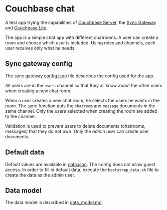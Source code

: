 # Couchbase chat

A test app trying the capabilities of [Couchbase Server](http://www.couchbase.com/nosql-databases/couchbase-server), the [Sync Gateway](http://developer.couchbase.com/mobile/get-started/what-is-sync-gateway/index.html) and [Couchbase Lite](http://developer.couchbase.com/mobile/get-started/couchbase-lite-overview/index.html).

The app is a simple chat app with different chatrooms. A user can create a room and choose which user is included. Using roles and channels, each user receives only what he needs.

## Sync gateway config

The sync gateway [config.json](sync-gateway/config.json) file describes the config used for the app.

All users are in the `users` channel so that they all know about the other users when creating a new chat room.

When a user creates a new chat room, he selects the users he wants in the room. The sync function puts the `chatroom` and `message` documents in the same channel. Only the users selected when creating the room are added to the channel.

Validation is used to prevent users to delete documents (chatrooms, messages) that they do not own. Only the *admin* user can create user documents.

## Default data

Default values are available in [data.json](sync-gateway/data.json).
The config does not allow guest access. In order to fill in default data, execute the `bootstrap_data.sh` file to create the data as the admin user.

## Data model

The data model is described in [data_model.md](sync-gateway/data_model.md).
